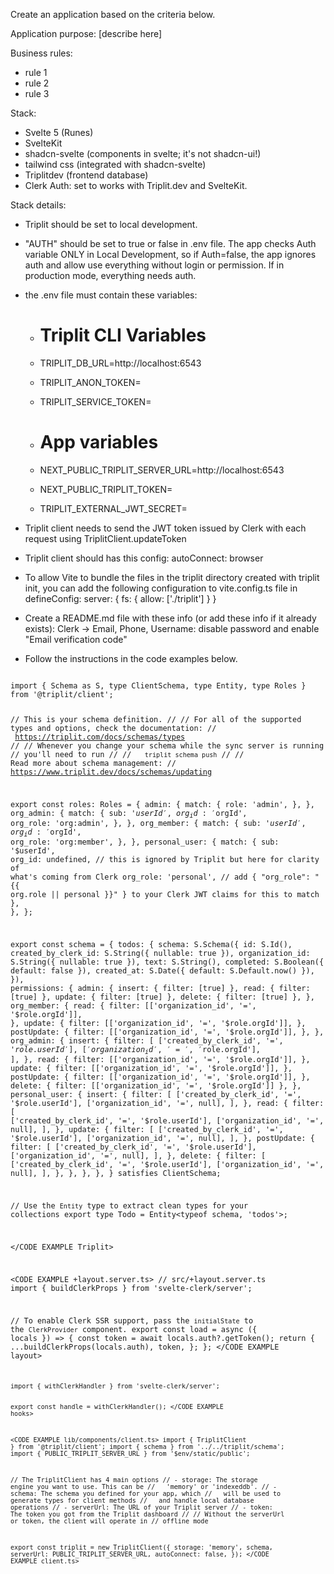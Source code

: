 Create an application based on the criteria below.

Application purpose: [describe here]

Business rules:
- rule 1
- rule 2
- rule 3
  
Stack:
- Svelte 5 (Runes)
- SvelteKit
- shadcn-svelte (components in svelte; it's not shadcn-ui!)
- tailwind css (integrated with shadcn-svelte)
- Triplitdev (frontend database)
- Clerk Auth: set to works with Triplit.dev and SvelteKit.

Stack details:
- Triplit should be set to local development.
- "AUTH" should be set to true or false in .env file. The app checks Auth variable ONLY in Local Development, so if Auth=false, the app ignores auth and allow use everything without login or permission. If in production mode, everything needs auth.
- the .env file must contain these variables:
  - # Triplit CLI Variables
  - TRIPLIT_DB_URL=http://localhost:6543
  - TRIPLIT_ANON_TOKEN=<anon token>
  - TRIPLIT_SERVICE_TOKEN=<service token>

  - # App variables
  - NEXT_PUBLIC_TRIPLIT_SERVER_URL=http://localhost:6543   
  - NEXT_PUBLIC_TRIPLIT_TOKEN=<anon token>
  - TRIPLIT_EXTERNAL_JWT_SECRET=<jwt secret>

- Triplit client needs to send the JWT token issued by Clerk with each request using TriplitClient.updateToken
- Triplit client should has this config: autoConnect: browser
- To allow Vite to bundle the files in the triplit directory created with triplit init, you can add the following configuration to vite.config.ts file in defineConfig: server: { fs: { allow: ['./triplit'] } }
- Create a README.md file with these info (or add these info if it already exists): Clerk -> Email, Phone, Username: disable password and enable "Email verification code"
- Follow the instructions in the code examples below.
  
<CODE EXAMPLE Triplit schema.ts>
import { Schema as S, type ClientSchema, type Entity, type Roles } from '@triplit/client';

// This is your schema definition.
//
// For all of the supported types and options, check the documentation:
//   https://triplit.com/docs/schemas/types
//
// Whenever you change your schema while the sync server is running
// you'll need to run
//
//   `triplit schema push`
//
// Read more about schema management:
//  https://www.triplit.dev/docs/schemas/updating

export const roles: Roles = {
	admin: {
		match: {
			role: 'admin',
		},
	},
	org_admin: {
		match: {
			sub: '$userId',
			org_id: '$orgId',
			org_role: 'org:admin',
		},
	},
	org_member: {
		match: {
			sub: '$userId',
			org_id: '$orgId',
			org_role: 'org:member',
		},
	},
	personal_user: {
		match: {
			sub: '$userId',
			org_id: undefined, // this is ignored by Triplit but here for clarity of what's coming from Clerk
			org_role: 'personal', // add { "org_role": "{{ org.role || personal }}" } to your Clerk JWT claims for this to match
		},
	},
};

export const schema = {
	todos: {
		schema: S.Schema({
			id: S.Id(),
			created_by_clerk_id: S.String({ nullable: true }),
			organization_id: S.String({ nullable: true }),
			text: S.String(),
			completed: S.Boolean({ default: false }),
			created_at: S.Date({ default: S.Default.now() }),
		}),
		permissions: {
			admin: {
				insert: { filter: [true] },
				read: { filter: [true] },
				update: { filter: [true] },
				delete: { filter: [true] },
			},
			org_member: {
				read: {
					filter: [['organization_id', '=', '$role.orgId']],
				},
				update: {
					filter: [['organization_id', '=', '$role.orgId']],
				},
				postUpdate: {
					filter: [['organization_id', '=', '$role.orgId']],
				},
			},
			org_admin: {
				insert: {
					filter: [
						['created_by_clerk_id', '=', '$role.userId'],
						['organization_id', '=', '$role.orgId'],
					],
				},
				read: {
					filter: [['organization_id', '=', '$role.orgId']],
				},
				update: {
					filter: [['organization_id', '=', '$role.orgId']],
				},
				postUpdate: {
					filter: [['organization_id', '=', '$role.orgId']],
				},
				delete: { filter: [['organization_id', '=', '$role.orgId']] },
			},
			personal_user: {
				insert: {
					filter: [
						['created_by_clerk_id', '=', '$role.userId'],
						['organization_id', '=', null],
					],
				},
				read: {
					filter: [
						['created_by_clerk_id', '=', '$role.userId'],
						['organization_id', '=', null],
					],
				},
				update: {
					filter: [
						['created_by_clerk_id', '=', '$role.userId'],
						['organization_id', '=', null],
					],
				},
				postUpdate: {
					filter: [
						['created_by_clerk_id', '=', '$role.userId'],
						['organization_id', '=', null],
					],
				},
				delete: {
					filter: [
						['created_by_clerk_id', '=', '$role.userId'],
						['organization_id', '=', null],
					],
				},
			},
		},
	},
} satisfies ClientSchema;

// Use the `Entity` type to extract clean types for your collections
export type Todo = Entity<typeof schema, 'todos'>;


</CODE EXAMPLE Triplit>

<CODE EXAMPLE +layout.server.ts>
// src/+layout.server.ts
import { buildClerkProps } from 'svelte-clerk/server';

// To enable Clerk SSR support, pass the `initialState` to the `ClerkProvider` component.
export const load = async ({ locals }) => {
	const token = await locals.auth?.getToken();
	return {
		...buildClerkProps(locals.auth),
		token,
	};
};
</CODE EXAMPLE layout>

<CODE EXAMPLE hooks.server.ts>
import { withClerkHandler } from 'svelte-clerk/server';

export const handle = withClerkHandler();
</CODE EXAMPLE hooks>

<CODE EXAMPLE lib/components/client.ts>
import { TriplitClient } from '@triplit/client';
import { schema } from '../../triplit/schema';
import { PUBLIC_TRIPLIT_SERVER_URL } from '$env/static/public';

// The TriplitClient has 4 main options
// - storage: The storage engine you want to use. This can be
//   'memory' or 'indexeddb'.
// - schema: The schema you defined for your app, which
//   will be used to generate types for client methods
//   and handle local database operations
// - serverUrl: The URL of your Triplit server
// - token: The token you got from the Triplit dashboard
//
// Without the serverUrl or token, the client will operate in
// offline mode

export const triplit = new TriplitClient({
	storage: 'memory',
	schema,
	serverUrl: PUBLIC_TRIPLIT_SERVER_URL,
	autoConnect: false,
});
</CODE EXAMPLE client.ts>
